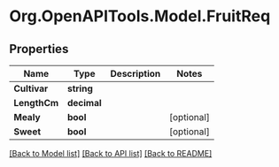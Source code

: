 # Org.OpenAPITools.Model.FruitReq

## Properties

Name | Type | Description | Notes
------------ | ------------- | ------------- | -------------
**Cultivar** | **string** |  | 
**LengthCm** | **decimal** |  | 
**Mealy** | **bool** |  | [optional] 
**Sweet** | **bool** |  | [optional] 

[[Back to Model list]](../README.md#documentation-for-models) [[Back to API list]](../README.md#documentation-for-api-endpoints) [[Back to README]](../README.md)

